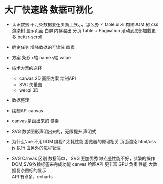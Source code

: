 # 大厂快速路 数据可视化

- 认识数据
    十万条数据要在页面上展示，怎么办？
    table ul>li
    构建DOM 树 css渲染树 显示页面   白屏 内存溢出
    分页 Table + Pagination
    滚动到底部加载更多  better-scroll

- 确定任务
    增强数据的可读性    图表

- 方案 条形
    x轴 name
    y轴 value 

- 技术方案的选择
    - canvas 2D 画图方案    绘制API
    - SVG 矢量图
    - webgl 3D

- 数据整理
- 绘制API canvas
- canvas 是画出来的 像素
- SVG 数学图形声明出来的，无限提升
    声明式

- 为什么Vue 不用DOM 编程?
    太耗性能 
    游览器的原理相关
    页面渲染 html/css
    js 执行 由另外的进程管理

- SVG Canvas 区别
    数据简单， SVG 更加优秀 缺点是性能不好，频繁的操作DOM,SVG依赖标签来完成功能
    canvas 绘图API 更丰富   GPU 负责 性能 大数据复杂图标的显示           
    API 有点多，echarts